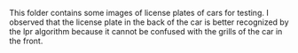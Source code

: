 This folder contains some images of license plates of cars for testing.
I observed that the license plate in the back of the car is better recognized by the lpr algorithm because it cannot be confused with the grills of the car in the front.
